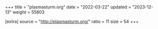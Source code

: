 +++
title = "plasmasturm.org"
date = "2022-03-22"
updated = "2023-12-13"
weight = 55803

[extra]
source = "http://plasmasturm.org/"
ratio = 11
size = 54
+++
